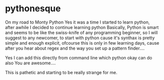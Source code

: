 # pythonesque
On my road to Monty Python 
Yes it was a time I started to learn python, after awhile I decided to continue learning python 
Basically, Python is smart and seems to be like the swiss-knife of any programming beginner, so I will suggest to any newcomer, to start with python cause it's synthax is pretty simple and enough explicit, ofcourse this is only in few learning days, cause after you hear about regex and the way you set up a pattern finder.... 

Yes I can add this directly from command line which python okay can do also
You are awesome....

This is pathetic and starting to be really strange for me.
